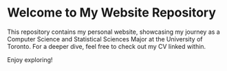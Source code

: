 # Welcome to My Website Repository

This repository contains my personal website, showcasing my journey as a Computer Science and Statistical Sciences Major at the University of Toronto. For a deeper dive, feel free to check out my CV linked within.

Enjoy exploring!
